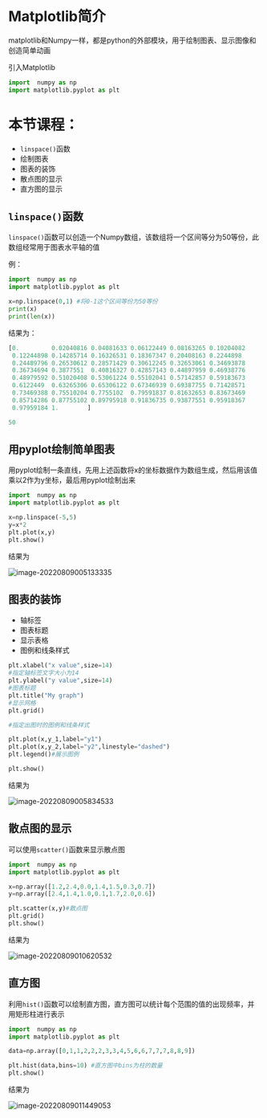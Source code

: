 # Matplotlib简介

matplotlib和Numpy一样，都是python的外部模块，用于绘制图表、显示图像和创造简单动画

引入Matplotlib

```python
import  numpy as np
import matplotlib.pyplot as plt
```



# 本节课程：

* `linspace()`函数
* 绘制图表
* 图表的装饰
* 散点图的显示
* 直方图的显示



## `linspace()`函数

`linspace()`函数可以创造一个Numpy数组，该数组将一个区间等分为50等份，此数组经常用于图表水平轴的值

例：

```python
import  numpy as np
import matplotlib.pyplot as plt

x=np.linspace(0,1) #将0-1这个区间等份为50等份
print(x)
print(len(x))
```

结果为：

```python
[0.         0.02040816 0.04081633 0.06122449 0.08163265 0.10204082
 0.12244898 0.14285714 0.16326531 0.18367347 0.20408163 0.2244898
 0.24489796 0.26530612 0.28571429 0.30612245 0.32653061 0.34693878
 0.36734694 0.3877551  0.40816327 0.42857143 0.44897959 0.46938776
 0.48979592 0.51020408 0.53061224 0.55102041 0.57142857 0.59183673
 0.6122449  0.63265306 0.65306122 0.67346939 0.69387755 0.71428571
 0.73469388 0.75510204 0.7755102  0.79591837 0.81632653 0.83673469
 0.85714286 0.87755102 0.89795918 0.91836735 0.93877551 0.95918367
 0.97959184 1.        ]

50
```

## 用pyplot绘制简单图表

用pyplot绘制一条直线，先用上述函数将x的坐标数据作为数组生成，然后用该值乘以2作为y坐标，最后用pyplot绘制出来

```python
import  numpy as np
import matplotlib.pyplot as plt

x=np.linspace(-5,5)
y=x*2
plt.plot(x,y)
plt.show()
```

结果为

![image-20220809005133335](C:\Users\Yang\AppData\Roaming\Typora\typora-user-images\image-20220809005133335.png)

## 图表的装饰

* 轴标签
* 图表标题
* 显示表格
* 图例和线条样式

```python
plt.xlabel("x value",size=14)
#指定轴标签文字大小为14
plt.ylabel("y value",size=14)
#图表标题
plt.title("My graph")
#显示网格
plt.grid()

#指定出图时的图例和线条样式

plt.plot(x,y_1,label="y1")
plt.plot(x,y_2,label="y2",linestyle="dashed")
plt.legend()#展示图例

plt.show()
```

结果为

![image-20220809005834533](C:\Users\Yang\AppData\Roaming\Typora\typora-user-images\image-20220809005834533.png)

## 散点图的显示

可以使用`scatter()`函数来显示散点图

```python
import  numpy as np
import matplotlib.pyplot as plt

x=np.array([1.2,2.4,0.0,1.4,1.5,0.3,0.7])
y=np.array([2.4,1.4,1.0,0.1,1.7,2.0,0.6])

plt.scatter(x,y)#散点图
plt.grid()
plt.show()
```

结果为

![image-20220809010620532](C:\Users\Yang\AppData\Roaming\Typora\typora-user-images\image-20220809010620532.png)

## 直方图

利用`hist()`函数可以绘制直方图，直方图可以统计每个范围的值的出现频率，并用矩形柱进行表示

```python
import  numpy as np
import matplotlib.pyplot as plt

data=np.array([0,1,1,2,2,2,3,3,4,5,6,6,7,7,7,8,8,9])

plt.hist(data,bins=10) #直方图中bins为柱的数量
plt.show()
```

结果为

![image-20220809011449053](C:\Users\Yang\AppData\Roaming\Typora\typora-user-images\image-20220809011449053.png)